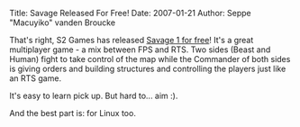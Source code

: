 Title: Savage Released For Free!
Date: 2007-01-21
Author: Seppe "Macuyiko" vanden Broucke

That's right, S2 Games has released [Savage 1 for free](http://www.s2games.com/savage/downloads.php)! It's a great multiplayer game - a mix between FPS and RTS. Two sides (Beast and Human) fight to take control of the map while the Commander of both sides is giving orders and building structures and controlling the players just like an RTS game.

It's easy to learn pick up. But hard to... aim :).

And the best part is: for Linux too.
